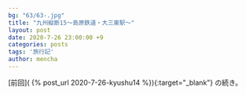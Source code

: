 ```yaml
---
bg: "63/63-.jpg"
title: "九州縦断15～島原鉄道・大三東駅～"
layout: post
date: 2020-7-26 23:00:00 +9
categories: posts
tags: '旅行記'
author: mencha
---
```


[前回]( {% post_url 2020-7-26-kyushu14 %}){:target="_blank"} の続き。 

<!--more-->
![]()